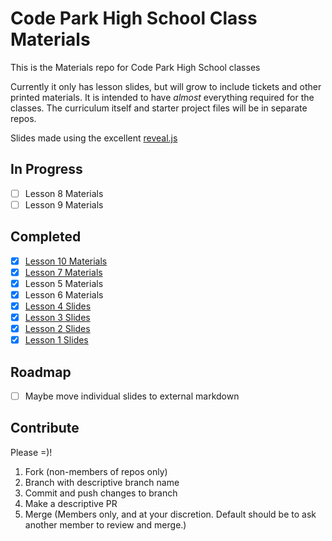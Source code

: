 # Code Park High School Class Materials

This is the Materials repo for Code Park High School classes

Currently it only has lesson slides, but will grow to include tickets and other printed materials.  It is intended to have *almost* everything required for the classes. The curriculum itself and starter project files will be in separate repos.

Slides made using the excellent [reveal.js](https://github.com/hakimel/reveal.js)


## In Progress
- [ ] Lesson 8 Materials
- [ ] Lesson 9 Materials

## Completed
- [x] [Lesson 10 Materials](http://codeparkhouston.com/materials/lesson-10/)
- [x] [Lesson 7 Materials](http://codeparkhouston.com/materials/lesson-7/)
- [x] Lesson 5 Materials
- [x] Lesson 6 Materials
- [x] [Lesson 4 Slides](http://codeparkhouston.com/materials/lesson-4/slides/)
- [x] [Lesson 3 Slides](http://codeparkhouston.com/materials/lesson-3/slides/)
- [x] [Lesson 2 Slides](http://codeparkhouston.com/materials/lesson-2/slides/)
- [x] [Lesson 1 Slides](http://codeparkhouston.com/materials/lesson-1/slides/)

## Roadmap

- [ ] Maybe move individual slides to external markdown


## Contribute

Please =)!

1. Fork (non-members of repos only)
1. Branch with descriptive branch name
1. Commit and push changes to branch
1. Make a descriptive PR
1. Merge (Members only, and at your discretion.  Default should be to ask another member to review and merge.)
